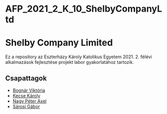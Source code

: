 # AFP_2021_2_K_10_ShelbyCompanyLtd
# Shelby Company Limited

Ez a repository az Eszterházy Károly Katolikus Egyetem 2021. 2. félévi alkalmazások fejlesztése projekt labor gyakorlatához tartozik.

## Csapattagok

- [Bognár Viktória](https://github.com/apalosaa4)
- [Kecse Károly](https://github.com/KecseKaroly/)
- [Nagy Péter Axel](https://github.com/Axel0103/)
- [Sárosi Gábor](https://github.com/FeNToNelele/)
